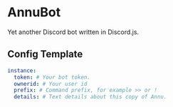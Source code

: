 # AnnuBot
Yet another Discord bot written in Discord.js.

## Config Template
```yml
instance:
  token: # Your bot token.
  ownerid: # Your user id
  prefix: # Command prefix, for example >> or !
  details: # Text details about this copy of Annu.
```
